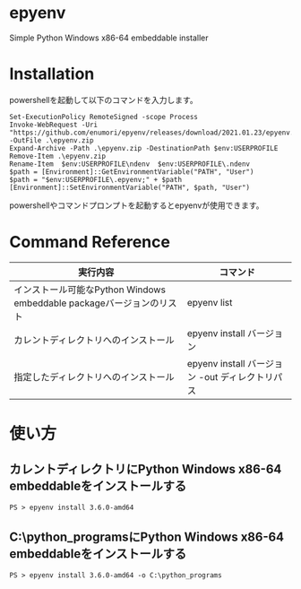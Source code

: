 # epyenv
Simple Python Windows x86-64 embeddable installer

# Installation
powershellを起動して以下のコマンドを入力します。
```
Set-ExecutionPolicy RemoteSigned -scope Process
Invoke-WebRequest -Uri "https://github.com/enumori/epyenv/releases/download/2021.01.23/epyenv.zip" -OutFile .\epyenv.zip
Expand-Archive -Path .\epyenv.zip -DestinationPath $env:USERPROFILE
Remove-Item .\epyenv.zip
Rename-Item  $env:USERPROFILE\ndenv  $env:USERPROFILE\.ndenv
$path = [Environment]::GetEnvironmentVariable("PATH", "User")
$path = "$env:USERPROFILE\.epyenv;" + $path
[Environment]::SetEnvironmentVariable("PATH", $path, "User")
```
powershellやコマンドプロンプトを起動するとepyenvが使用できます。

# Command Reference
| 実行内容 | コマンド|
| --- | --- |
| インストール可能なPython Windows embeddable packageバージョンのリスト | epyenv list |
| カレントディレクトリへのインストール | epyenv install バージョン |
| 指定したディレクトリへのインストール| epyenv install バージョン -out ディレクトリパス |

# 使い方
## カレントディレクトリにPython Windows x86-64 embeddableをインストールする
```
PS > epyenv install 3.6.0-amd64
```
## C:\python_programsにPython Windows x86-64 embeddableをインストールする

```
PS > epyenv install 3.6.0-amd64 -o C:\python_programs
```
